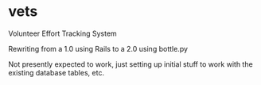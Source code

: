 vets
====

Volunteer Effort Tracking System

Rewriting from a 1.0 using Rails to a 2.0 using bottle.py

Not presently expected to work, just setting up initial stuff to work with the existing database tables, etc.
